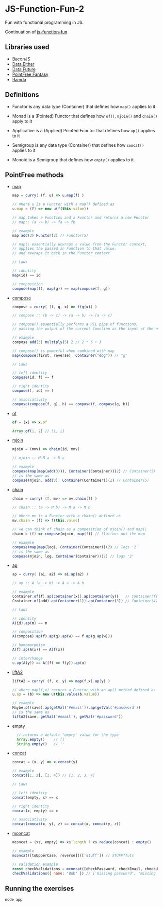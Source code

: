 # JS-Function-Fun-2

Fun with functional programming in JS.

Continuation of [js-function-fun](https://github.com/nem035/js-function-fun)

## Libraries used

  - [BaconJS](https://baconjs.github.io/)
  - [Data.Either](https://github.com/folktale/data.either)
  - [Data.Future](https://github.com/folktale/data.future)
  - [PointFree Fantasy](https://github.com/DrBoolean/pointfree-fantasy)
  - [Ramda](http://ramdajs.com/)

## Definitions

- Functor is any data type (Container) that defines how `map()` applies to it.

- Monad is a (Pointed) Functor that defines how `of()`, `mjoin()` and `chain()` apply to it

- Applicative is a (Applied) Pointed Functor that defines how `ap()` applies to it

- Semigroup is any data type (Container) that defines how `concat()` applies to it

- Monoid is a Semigroup that defines how `empty()` applies to it.

## PointFree methods

- [map](https://github.com/DrBoolean/pointfree-fantasy/blob/master/dist/pointfree.amd.js#L806)

  ```js
  map = curry( (f, u) => u.map(f) )

  // Where u is a Functor with a map() defined as
  u.map = (f) => new u(f(this.value))

  // map takes a Function and a Functor and returns a new Functor
  // map:: (a -> b) -> fa -> fb

  // example
  map add(3) Functor(2) // Functor(5)

  // map() essentially unwraps a value from the Functor context,
  // applies the passed in Function to that value,
  // and rewraps it back in the Functor context

  // Laws

  // identity
  map(id) == id

  // composition
  compose(map(f), map(g)) == map(compose(f, g))
  ```

- [compose](https://github.com/DrBoolean/pointfree-fantasy/blob/master/dist/pointfree.amd.js#L780)

  ```js
  compose = curry( (f, g, x) => f(g(x)) )

  // compose :: (b -> c) -> (a -> b) -> (a -> c)

  // compose() essentially performs a RTL pipe of functions,
  // passing the output of the current function as the input of the next function

  // example
  compose add(3) multiply(5) 2 // 2 * 5 + 3

  // compose() is powerful when combined with map
  map(compose(first, reverse), Container("dog")) // "g"

  // Laws

  // left identity
  compose(id, f) == f

  // right identity
  compose(f, id) == f

  // associativity
  compose(compose(f, g), h) == compose(f, compose(g, h))

  ```

- [of](https://github.com/DrBoolean/pointfree-fantasy/blob/master/dist/pointfree.amd.js#L842)

  ```js
  of = (x) => x.of

  Array.of(1, 2) // [1, 2]
  ```

- [mjoin](https://github.com/DrBoolean/pointfree-fantasy/blob/master/dist/pointfree.amd.js#L826)

  ```js
  mjoin = (mmv) => chain(id, mmv)

  // mjoin :: M M a -> M a

  // example
  compose(map(map(add(3))), Container(Container))(2) // Container(5)
  // is the same as
  compose(mjoin, add(3), Container(Container))(2) // Container(5)
  ```

- [chain](https://github.com/DrBoolean/pointfree-fantasy/blob/master/dist/pointfree.amd.js#L822)

  ```js
  chain = curry( (f, mv) => mv.chain(f) )

  // chain :: (a -> M b) -> M a -> M b

  // Where mv is a Functor with a chain() defined as
  mv.chain = (f) => f(this.value)

  // we can think of chain as a composition of mjoin() and map()
  chain = (f) => compose(mjoin, map(f)) // flattens out the map

  // example
  compose(map(map(log), Container(Container))(2) // logs '2'
  // is the same as
  compose(mjoin, log, Container(Container))(2) // logs '2'
  ```

- [ap](https://github.com/DrBoolean/pointfree-fantasy/blob/master/dist/pointfree.amd.js#L810)

  ```js
  ap = curry( (a1, a2) => a1.ap(a2) )

  // ap :: A (a -> b) -> A a -> A b

  // example
  Container.of(f).ap(Container(x)).ap(Container(y))   // Container(f(x, y))
  Container.of(add).ap(Container(1)).ap(Container(3)) // Container(4)

  // Laws

  // identity
  A(id).ap(m) == m

  // composition
  A(compose).ap(f).ap(g).ap(w) == f.ap(g.ap(w)))

  // homomorphism
  A(f).ap(A(x)) == A(f(x))

  // interchange
  u.ap(A(y)) == A((f) => f(y)).ap(u)
  ```

- [liftA2](https://github.com/DrBoolean/pointfree-fantasy/blob/master/dist/pointfree.amd.js#L814)

  ```js
  liftA2 = curry( (f, x, y) => map(f,x).ap(y) )

  // where map(f,x) returns a Functor with an ap() method defined as
  u.ap = (b) => new u(this.value(b.value))

  // example
  Maybe.of(save).ap(getVal('#email')).ap(getVal('#password'))
  // is the same as
  liftA2(save, getVal('#email'), getVal('#password'))
  ```

- empty

  ```js
    // returns a default "empty" value for the type
    Array.empty()    // []
    String.empty()   // ''
  ```

- [concat](https://github.com/DrBoolean/pointfree-fantasy/blob/master/dist/pointfree.amd.js#L830)

  ```js
  concat = (x, y) => x.concat(y)

  // example
  concat([1, 2], [3, 4]) // [1, 2, 3, 4]

  // Laws

  // left identity
  concat(empty, x) == x

  // right identity
  concat(x, empty) == x

  // associativity
  concat(concat(x, y), z) == concat(x, concat(y, z))
  ```

- [mconcat](https://github.com/DrBoolean/pointfree-fantasy/blob/master/dist/pointfree.amd.js#L834)

  ```js
  mconcat = (xs, empty) => xs.length ? xs.reduce(concat) : empty()

  // example
  mconcat([toUpperCase, reverse])(['stuff']) // STUFFffuts

  // validation example
  const checkValidations = mconcat([checkPassword, checkEmail, checkUsername]);
  checkValidations({ name: 'Bob' }) // ['missing password', 'missing email']
  ```

## Running the exercises

    node app
